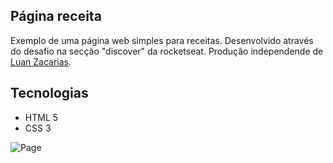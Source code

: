 ## Página receita

Exemplo de uma página web simples para receitas.
Desenvolvido através do desafio na secção "discover" da rocketseat.
Produção independende de [Luan Zacarias](https://github.com/Luanzacarias).

## Tecnologias

- HTML 5
- CSS 3

![Page](https://user-images.githubusercontent.com/68932882/148773343-17ea6983-b53e-4eb1-beaa-2ad8e6500aea.png)
